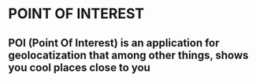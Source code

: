 # POINT OF INTEREST

## POI (Point Of Interest) is an application for geolocatization that among other things, shows you cool places close to you

